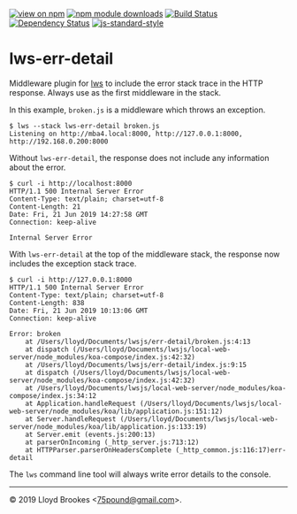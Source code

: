 [![view on npm](https://img.shields.io/npm/v/lws-err-detail.svg)](https://www.npmjs.org/package/lws-err-detail)
[![npm module downloads](https://img.shields.io/npm/dt/lws-err-detail.svg)](https://www.npmjs.org/package/lws-err-detail)
[![Build Status](https://travis-ci.org/lwsjs/err-detail.svg?branch=master)](https://travis-ci.org/lwsjs/err-detail)
[![Dependency Status](https://badgen.net/david/dep/lwsjs/err-detail)](https://david-dm.org/lwsjs/err-detail)
[![js-standard-style](https://img.shields.io/badge/code%20style-standard-brightgreen.svg)](https://github.com/feross/standard)

# lws-err-detail

Middleware plugin for [lws](https://github.com/lwsjs/lws) to include the error stack trace in the HTTP response. Always use as the first middleware in the stack.

In this example, `broken.js` is a middleware which throws an exception.

```
$ lws --stack lws-err-detail broken.js
Listening on http://mba4.local:8000, http://127.0.0.1:8000, http://192.168.0.200:8000
```

Without `lws-err-detail`, the response does not include any information about the error.

```
$ curl -i http://localhost:8000
HTTP/1.1 500 Internal Server Error
Content-Type: text/plain; charset=utf-8
Content-Length: 21
Date: Fri, 21 Jun 2019 14:27:58 GMT
Connection: keep-alive

Internal Server Error
```

With `lws-err-detail` at the top of the middleware stack, the response now includes the exception stack trace.

```
$ curl -i http://127.0.0.1:8000
HTTP/1.1 500 Internal Server Error
Content-Type: text/plain; charset=utf-8
Content-Length: 838
Date: Fri, 21 Jun 2019 10:13:06 GMT
Connection: keep-alive

Error: broken
    at /Users/lloyd/Documents/lwsjs/err-detail/broken.js:4:13
    at dispatch (/Users/lloyd/Documents/lwsjs/local-web-server/node_modules/koa-compose/index.js:42:32)
    at /Users/lloyd/Documents/lwsjs/err-detail/index.js:9:15
    at dispatch (/Users/lloyd/Documents/lwsjs/local-web-server/node_modules/koa-compose/index.js:42:32)
    at /Users/lloyd/Documents/lwsjs/local-web-server/node_modules/koa-compose/index.js:34:12
    at Application.handleRequest (/Users/lloyd/Documents/lwsjs/local-web-server/node_modules/koa/lib/application.js:151:12)
    at Server.handleRequest (/Users/lloyd/Documents/lwsjs/local-web-server/node_modules/koa/lib/application.js:133:19)
    at Server.emit (events.js:200:13)
    at parserOnIncoming (_http_server.js:713:12)
    at HTTPParser.parserOnHeadersComplete (_http_common.js:116:17)err-detail
```

The `lws` command line tool will always write error details to the console.

* * *

&copy; 2019 Lloyd Brookes \<75pound@gmail.com\>.
